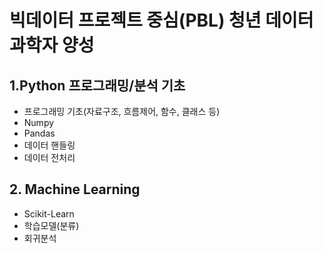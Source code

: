 # 빅데이터 프로젝트 중심(PBL) 청년 데이터 과학자 양성

## 1.Python 프로그래밍/분석 기초

- 프로그래밍 기초(자료구조, 흐름제어, 함수, 클래스 등)
- Numpy
- Pandas
- 데이터 핸들링
- 데이터 전처리

## 2. Machine Learning

- Scikit-Learn
- 학습모델(분류)
- 회귀분석
